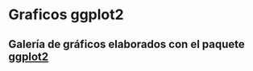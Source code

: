 # Graficos ggplot2
## Galería de gráficos elaborados con el paquete [ggplot2](https://github.com/tidyverse/ggplot2)
